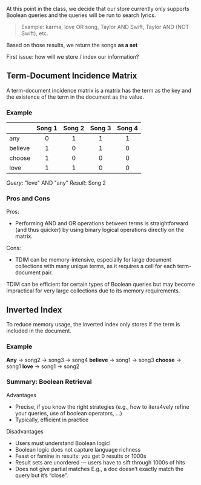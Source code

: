 
At this point in the class, we decide that our store currently only supports Boolean queries and the queries will be run to search lyrics.

>Example: karma, love OR song, Taylor AND Swift, Taylor AND (NOT Swift), etc.

Based on those results, we return the songs **as a set**

First issue: how will we store / index our information?

## Term-Document Incidence Matrix

A term-document incidence matrix is a matrix has the term as the key and the existence of the term in the document as the value.

### Example

|         | Song 1 | Song 2 | Song 3 | Song 4 |
| ------- | :----: | :----: | :----: | :----: |
| any     | 0      | 1      | 1      | 1      |
| believe | 1      | 0      | 1      | 0      |
| choose  | 1      | 0      | 0      | 0      |
| love    | 1      | 1      | 0      | 0      |

*Query*: "love" AND "any"
*Result*: Song 2

### Pros and Cons

Pros:
- Performing AND and OR operations between terms is straightforward (and thus quicker) by using binary logical operations directly on the matrix.

Cons: 
- TDIM can be memory-intensive, especially for large document collections with many unique terms, as it requires a cell for each term-document pair.

TDIM can be efficient for certain types of Boolean queries but may become impractical for very large collections due to its memory requirements.

## Inverted Index
To reduce memory usage, the inverted index only stores if the term is included in the document.

### Example

**Any** $\rightarrow$ song2 $\rightarrow$ song3 $\rightarrow$ song4
**believe** $\rightarrow$ song1 $\rightarrow$ song3
**choose** $\rightarrow$ song1
**love** $\rightarrow$ song1 $\rightarrow$ song2 

### Summary: Boolean Retrieval
Advantages  
- Precise, if you know the right strategies (e.g., how to itera4vely refine your  queries, use of boolean operators, ...)  
- Typically, efficient in practice

Disadvantages
- Users must understand Boolean logic!  
- Boolean logic does not capture language richness  
- Feast or famine in results: you get 0 results or 1000s  
- Result sets are unordered — users have to sift through 1000s of hits  
- Does not give partial matches E.g., a doc doesn’t exactly match the query but it’s “close”.